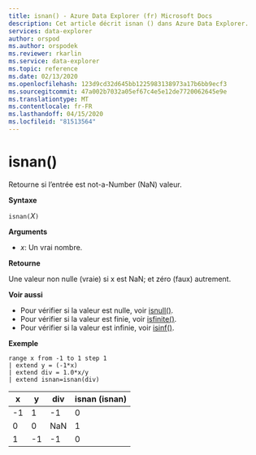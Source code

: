 ```yaml
---
title: isnan() - Azure Data Explorer (fr) Microsoft Docs
description: Cet article décrit isnan () dans Azure Data Explorer.
services: data-explorer
author: orspod
ms.author: orspodek
ms.reviewer: rkarlin
ms.service: data-explorer
ms.topic: reference
ms.date: 02/13/2020
ms.openlocfilehash: 123d9cd32d645bb1225983138973a17b6bb9ecf3
ms.sourcegitcommit: 47a002b7032a05ef67c4e5e12de7720062645e9e
ms.translationtype: MT
ms.contentlocale: fr-FR
ms.lasthandoff: 04/15/2020
ms.locfileid: "81513564"
---
```

# <a name="isnan"></a>isnan()

Retourne si l’entrée est not-a-Number (NaN) valeur.  

**Syntaxe**

`isnan(`*X*`)`

**Arguments**

* *x*: Un vrai nombre.

**Retourne**

Une valeur non nulle (vraie) si x est NaN; et zéro (faux) autrement.

**Voir aussi**

* Pour vérifier si la valeur est nulle, voir [isnull()](isnullfunction.md).
* Pour vérifier si la valeur est finie, voir [isfinite()](isfinitefunction.md).
* Pour vérifier si la valeur est infinie, voir [isinf()](isinffunction.md).

**Exemple**

```kusto
range x from -1 to 1 step 1
| extend y = (-1*x) 
| extend div = 1.0*x/y
| extend isnan=isnan(div)
```

|x|y|div|isnan (isnan)|
|---|---|---|---|
|-1|1|-1|0|
|0|0|NaN|1|
|1|-1|-1|0|